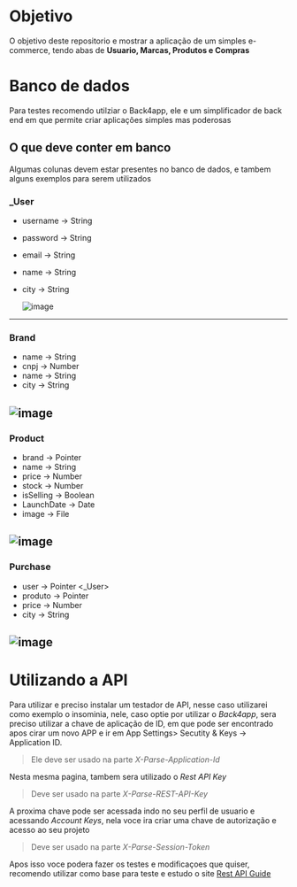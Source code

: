 # Objetivo 

O objetivo deste repositorio e mostrar a aplicação de um simples e-commerce, tendo abas de **Usuario, Marcas, Produtos e Compras**


# Banco de dados
Para testes recomendo utilziar o Back4app, ele e um simplificador de back end em que permite criar aplicações simples mas poderosas


## O que deve conter em banco
Algumas colunas devem estar presentes no banco de dados, e tambem alguns exemplos para serem utilizados 

### _User
- username -> String
- password -> String
- email -> String
- name -> String
- city -> String
  
  ![image](https://github.com/user-attachments/assets/63d19eb3-4132-4432-b2ac-32f739ef5cbf)
---

### Brand
- name -> String
- cnpj -> Number
- name -> String
- city -> String

![image](https://github.com/user-attachments/assets/6e5f86dd-4adc-4e3a-8caa-5386bad01dcc)
---

### Product
- brand -> Pointer <Brand>
- name -> String
- price -> Number
- stock -> Number
- isSelling -> Boolean
- LaunchDate -> Date
- image -> File

![image](https://github.com/user-attachments/assets/c57c055e-93eb-4c23-942a-02c1742fd610)
---

  ### Purchase
- user -> Pointer <_User>
- produto -> Pointer <product>
- price -> Number
- city -> String

![image](https://github.com/user-attachments/assets/9e17b19d-aa0e-4626-9dc3-90fc755b04fa)
---

# Utilizando a API
Para utilizar e preciso instalar um testador de API, nesse caso utilizarei como exemplo o insominia, nele, caso optie por utilizar o *Back4app*, sera preciso utilizar a chave de aplicação de ID, em que pode ser encontrado apos cirar um novo APP e ir em App Settings> Secutity & Keys -> Application ID.
> Ele deve ser usado na parte *X-Parse-Application-Id*

Nesta mesma pagina, tambem sera utilizado o *Rest API Key*
> Deve ser usado na parte *X-Parse-REST-API-Key*

A proxima chave pode ser acessada indo no seu perfil de usuario e acessando *Account Keys*, nela voce ira criar uma chave de autorização e acesso ao seu projeto 
> Deve ser usado na parte *X-Parse-Session-Token*

Apos isso voce podera fazer os testes e modificaçoes que quiser, recomendo utilizar como base para teste e estudo o site [Rest API Guide](https://docs.parseplatform.org/rest/guide/#creating-objects)

